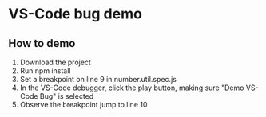 # VS-Code bug demo

## How to demo
1. Download the project
2. Run npm install 
3. Set a breakpoint on line 9 in number.util.spec.js
4. In the VS-Code debugger, click the play button, making sure "Demo VS-Code Bug" is selected
5. Observe the breakpoint jump to line 10